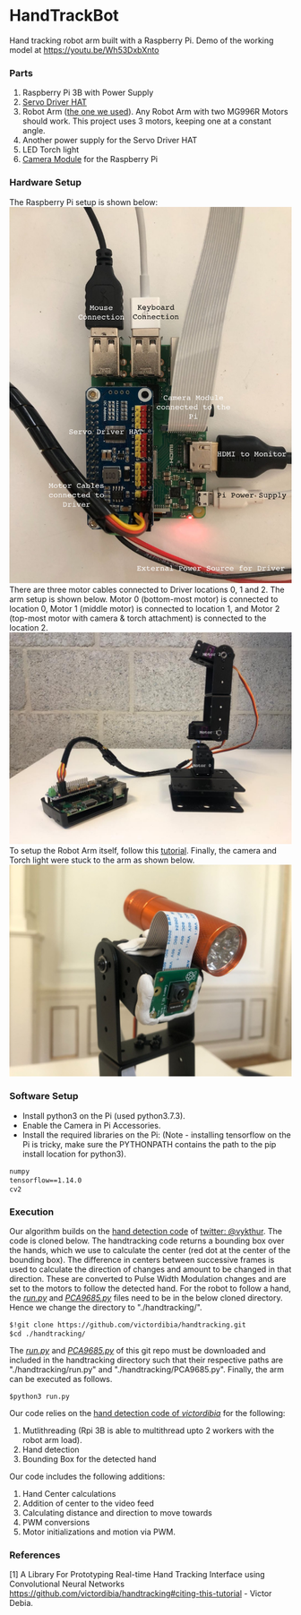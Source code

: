 # HandTrackBot
Hand tracking robot arm built with a Raspberry Pi. Demo of the working model at https://youtu.be/Wh53DxbXnto

### Parts
1. Raspberry Pi 3B with Power Supply
2. [Servo Driver HAT](https://www.waveshare.com/servo-driver-hat.htm)
3. Robot Arm ([the one we used](https://www.sossolutions.nl/dof-mechanische-robot-arm-met-6-servo-s?gclid=EAIaIQobChMI9IHWsp7b7gIVWeJ3Ch3g_gYiEAQYAiABEgKzefD_BwE)). Any Robot Arm with two MG996R Motors should work. This project uses 3 motors, keeping one at a constant angle.
4. Another power supply for the Servo Driver HAT
5. LED Torch light
6. [Camera Module](https://www.amazon.nl/Raspberry-Pi-RPI-CAM-V2-standaard-cameramodules/dp/B01ER2SKFS/ref=asc_df_B01ER2SKFS/?tag=nlshogostdde-21&linkCode=df0&hvadid=430579159351&hvpos=&hvnetw=g&hvrand=8058710735012825003&hvpone=&hvptwo=&hvqmt=&hvdev=c&hvdvcmdl=&hvlocint=&hvlocphy=1010740&hvtargid=pla-406302832745&psc=1) for the Raspberry Pi 

### Hardware Setup
The Raspberry Pi setup is shown below: 
![Raspberry Pi Setup](/images/pi_setup.png)
There are three motor cables connected to Driver locations 0, 1 and 2. The arm setup is shown below. Motor 0 (bottom-most motor) is connected to location 0, Motor 1 (middle motor) is connected to location 1, and Motor 2 (top-most motor with camera & torch attachment) is connected to the location 2.
![Robot arm Setup](/images/arm_setup.png)
To setup the Robot Arm itself, follow this [tutorial](https://youtu.be/GRNKYtz0jxQ).
Finally, the camera and Torch light were stuck to the arm as shown below.
![Light and Camera Setup](/images/light_cam_setup.png)

### Software Setup
- Install python3 on the Pi (used python3.7.3).
- Enable the Camera in Pi Accessories.
- Install the required libraries on the Pi: (Note - installing tensorflow on the Pi is tricky, make sure the PYTHONPATH contains the path to the pip install location for python3).
```
numpy
tensorflow==1.14.0
cv2
```

### Execution
Our algorithm builds on the [hand detection code](https://github.com/victordibia/handtracking.git) of [twitter: @vykthur](https://twitter.com/vykthur). The code is cloned below. The handtracking code returns a bounding box over the hands, which we use to calculate the center (red dot at the center of the bounding box). The difference in centers between successive frames is used to calculate the direction of changes and amount to be changed in that direction. These are converted to Pulse Width Modulation changes and are set to the motors to follow the detected hand. For the robot to follow a hand, the [<i>run.py</i>](https://github.com/noelvasanth/HandTrackBot/blob/main/run.py) and [<i>PCA9685.py</i>](https://github.com/noelvasanth/HandTrackBot/blob/main/PCA9685.py) files need to be in the below cloned directory. Hence we change the directory to "./handtracking/".
```
$!git clone https://github.com/victordibia/handtracking.git
$cd ./handtracking/
```

The [<i>run.py</i>](https://github.com/noelvasanth/HandTrackBot/blob/main/run.py) and [<i>PCA9685.py</i>](https://github.com/noelvasanth/HandTrackBot/blob/main/PCA9685.py) of this git repo must be downloaded and included in the handtracking directory such that their respective paths are "./handtracking/run.py" and "./handtracking/PCA9685.py". Finally, the arm can be executed as follows.
```
$python3 run.py
```
Our code relies on the [hand detection code of <i>victordibia</i>](https://github.com/victordibia/handtracking.git) for the following:
1. Mutlithreading (Rpi 3B is able to multithread upto 2 workers with the robot arm load).
2. Hand detection
3. Bounding Box for the detected hand

Our code includes the following additions:
1. Hand Center calculations
2. Addition of center to the video feed
3. Calculating distance and direction to move towards
4. PWM conversions 
5. Motor initializations and motion via PWM.


### References
[1] A Library For Prototyping Real-time Hand Tracking Interface using Convolutional Neural Networks https://github.com/victordibia/handtracking#citing-this-tutorial - Victor Debia.
